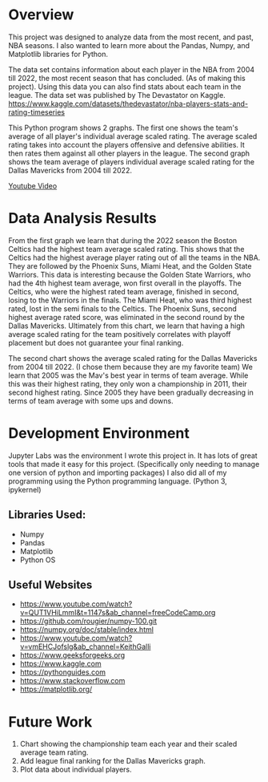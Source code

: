 # Overview
This project was designed to analyze data from the most recent, and past, NBA seasons. I also wanted to learn more about the Pandas, Numpy, and Matplotlib libraries for Python. 

The data set contains information about each player in the NBA from 2004 till 2022, the most recent season that has concluded. (As of making this project). Using this data you can also find stats about each team in the league. The data set was published by The Devastator on Kaggle. 
https://www.kaggle.com/datasets/thedevastator/nba-players-stats-and-rating-timeseries

This Python program shows 2 graphs. The first one shows the team's average of all player's individual average scaled rating. The average scaled rating takes into account the players offensive and defensive abilities. It then rates them against all other players in the league. The second graph shows the team average of players individual average scaled rating for the Dallas Mavericks from 2004 till 2022. 

[Youtube Video](https://youtu.be/GcaefiheZiA)

# Data Analysis Results
From the first graph we learn that during the 2022 season the Boston Celtics had the highest team average scaled rating. This shows that the Celtics had the highest average player rating out of all the teams in the NBA. They are followed by the Phoenix Suns, Miami Heat, and the Golden State Warriors. This data is interesting because the Golden State Warriors, who had the 4th highest team average, won first overall in the playoffs. The Celtics, who were the highest rated team average, finished in second, losing to the Warriors in the finals. The Miami Heat, who was third highest rated, lost in the semi finals to the Celtics. The Phoenix Suns, second highest average rated score, was eliminated in the second round by the Dallas Mavericks. Ultimately from this chart, we learn that having a high average scaled rating for the team positively correlates with playoff placement but does not guarantee your final ranking. 

The second chart shows the average scaled rating for the Dallas Mavericks from 2004 till 2022. (I chose them because they are my favorite team) We learn that 2005 was the Mav's best year in terms of team average. While this was their highest rating, they only won a championship in 2011, their second highest rating. Since 2005 they have been gradually decreasing in terms of team average with some ups and downs. 

# Development Environment
Jupyter Labs was the environment I wrote this project in. It has lots of great tools that made it easy for this project. (Specifically only needing to manage one version of python and importing packages)
I also did all of my programming using the Python programming language. (Python 3, ipykernel)

## Libraries Used:
- Numpy
- Pandas
- Matplotlib
- Python OS

## Useful Websites
- https://www.youtube.com/watch?v=QUT1VHiLmmI&t=1147s&ab_channel=freeCodeCamp.org
- https://github.com/rougier/numpy-100.git
- https://numpy.org/doc/stable/index.html
- https://www.youtube.com/watch?v=vmEHCJofslg&ab_channel=KeithGalli
- https://www.geeksforgeeks.org
- https://www.kaggle.com
- https://pythonguides.com
- https://www.stackoverflow.com
- https://matplotlib.org/

# Future Work
1. Chart showing the championship team each year and their scaled average team rating.
2. Add league final ranking for the Dallas Mavericks graph.
3. Plot data about individual players.

